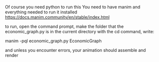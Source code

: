 Of course you need python to run this
You need to have manim and everything needed to run it installed
https://docs.manim.community/en/stable/index.html

to run, open the command prompt, make the folder that the economic_graph.py is in the current directory with the cd command, write:

manim -pql economic_graph.py EconomicGraph

and unless you encounter errors, your animation should assemble and render
